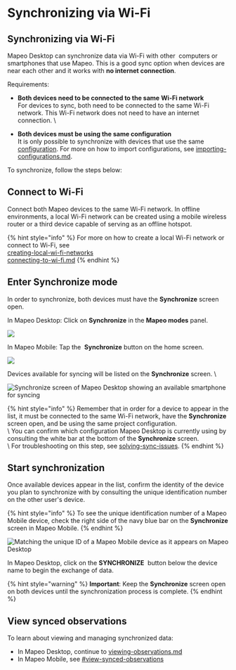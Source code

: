 # Synchronizing via Wi-Fi

## Synchronizing via Wi-Fi

Mapeo Desktop can synchronize data via Wi-Fi with other <img src="../../../../.gitbook/assets/laptop-Md-icon.png" alt="" data-size="line" /> computers or <img src="../../../../.gitbook/assets/phone-Mm-icon.png" alt="" data-size="line" />smartphones that use Mapeo. This is a good sync option when devices are near each other and it works with **no internet connection**.&#x20;

Requirements:

* **Both devices need to be connected to the same** <img src="../../../../.gitbook/assets/wifi-cropped-01.png" alt="" data-size="line" />**Wi-Fi network**\
For devices to sync, both need to be connected to the same Wi-Fi network. This Wi-Fi network does not need to have an internet connection. \

* **Both devices must be using the same configuration**\
It is only possible to synchronize with devices that use the same [configuration](../../../customization-options/custom-configurations/#about-custom-configurations). For more on how to import configurations, see [importing-configurations.md](../../../mapeo-desktop-installation-setup/importing-configurations.md "mention").

To synchronize, follow the steps below:

## Connect to Wi-Fi

Connect both Mapeo devices to the same Wi-Fi network. In offline environments, a local Wi-Fi network can be created using a <img src="../../../../.gitbook/assets/Router_icon.png" alt="" data-size="line" />mobile wireless router or a third device capable of serving as an offline <img src="../../../../.gitbook/assets/hotspot-icon.png" alt="" data-size="line" />hotspot.&#x20;

{% hint style="info" %}
For more on how to create a local Wi-Fi network or connect to Wi-Fi, see\
[creating-local-wi-fi-networks](../../../troubleshooting/solving-sync-issues/creating-local-wi-fi-networks/ "mention")\
[connecting-to-wi-fi.md](../../../troubleshooting/solving-sync-issues/connecting-to-wi-fi.md "mention")
{% endhint %}

## Enter Synchronize mode

In order to synchronize, both devices must have the **Synchronize** screen open.

In <img src="../../../../.gitbook/assets/Md-icon.png" alt="" data-size="line" />Mapeo Desktop: Click on **Synchronize** in the **Mapeo modes** panel.

![](../../../../.gitbook/assets/Md\_Synchronize\_mode.jpg)

In <img src="../../../../.gitbook/assets/Mm-icon.png" alt="" data-size="line" />Mapeo Mobile: Tap the <img src="../../../../.gitbook/assets/app_icons_Sync_35px.png" alt="" data-size="line" /> **Synchronize** button on the home screen.

![](../../../../.gitbook/assets/Homescreen-Sync\_button.jpg)&#x20;



Devices available for syncing will be listed on the **Synchronize** screen. \


![Synchronize screen of Mapeo Desktop showing an available smartphone for syncing](../../../../.gitbook/assets/Md\_Synchronize\_mode\_sync\_with\_mobile\_no\_callout.jpg)

{% hint style="info" %}
Remember that in order for a device to appear in the list, it must be connected to the same Wi-Fi network, have the **Synchronize** screen open, and be using the same project configuration. \
\ You can confirm which configuration Mapeo Desktop is currently using by consulting the white bar at the bottom of the **Synchronize** screen.\
\ For troubleshooting on this step, see [solving-sync-issues](../../../troubleshooting/solving-sync-issues/ "mention").
{% endhint %}

## Start synchronization

Once available devices appear in the list, confirm the identity of the device you plan to synchronize with by consulting the unique identification number on the other user's device.

{% hint style="info" %}
To see the unique identification number of a Mapeo Mobile device, check the right side of the navy blue bar on the **Synchronize** screen in Mapeo Mobile.
{% endhint %}

![Matching the unique ID of a Mapeo Mobile device as it appears on Mapeo Desktop](../../../../.gitbook/assets/Md\_Synchronize\_confirm\_Mm\_deviceID.jpg)

In Mapeo Desktop, click on the **SYNCHRONIZE** <img src="../../../../.gitbook/assets/mapeo-icon-sync-black-@3x.png" alt="" data-size="line" /> button below the device name to begin the exchange of data.&#x20;

{% hint style="warning" %}
**Important**: Keep the **Synchronize** screen open on both devices until the synchronization process is complete.
{% endhint %}

## View synced observations

To learn about viewing and managing synchronized data:

* In Mapeo Desktop, continue to [viewing-observations.md](../viewing-observations.md "mention")
* In Mapeo Mobile, see [#view-synced-observations](../../../mapeo-mobile-use/wifi-sync.md#view-synced-observations "mention")
